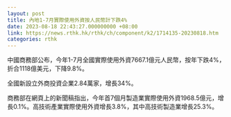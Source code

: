 ```yaml
---
layout: post
title: 內地1-7月實際使用外資按人民幣計下跌4%
date: 2023-08-18 22:43:27.000000000 +08:00
link: https://news.rthk.hk/rthk/ch/component/k2/1714135-20230818.htm
categories: rthk
---
```


中國商務部公布，今年1-7月全國實際使用外資7667.1億元人民幣，按年下跌4%，折合1118億美元，下降9.8%。

全國新設立外商投資企業2.84萬家，增長34%。

商務部在網頁上的新聞稿指出，今年首7個月製造業實際使用外資1968.5億元，增長0.1%。高技術產業實際使用外資增長3.8%，其中高技術製造業增長25.3%。
